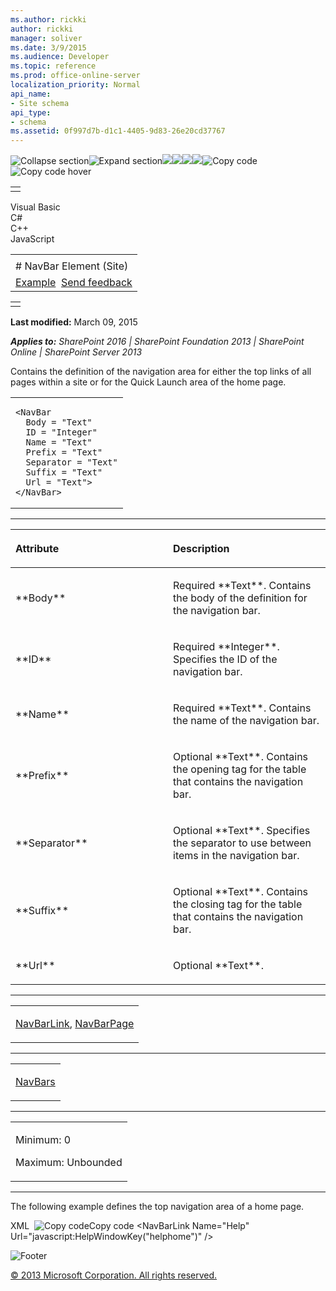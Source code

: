 ```yaml
---
ms.author: rickki
author: rickki
manager: soliver
ms.date: 3/9/2015
ms.audience: Developer
ms.topic: reference
ms.prod: office-online-server
localization_priority: Normal
api_name:
- Site schema
api_type:
- schema
ms.assetid: 0f997d7b-d1c1-4405-9d83-26e20cd37767
---
```


![Collapse
section](../icons/collapse_all.gif "Collapse section")![Expand
section](../icons/expand_all.gif "Expand section")![](../icons/collapse_all.gif)![](../icons/expand_all.gif)![](../icons/dropdown.gif)![](../icons/dropdownHover.gif)![Copy
code](../icons/copycode.gif "Copy code")![Copy code
hover](../icons/copycodeHighlight.gif "Copy code hover")
<table>
<tbody>
<tr class="odd">
<td align="left"></td>
</tr>
</tbody>
</table>

Visual Basic  
C\#  
C++  
JavaScript  

<table>
<tbody>
<tr class="odd">
<td align="left"><span id="runningHeaderText"></span></td>
</tr>
<tr class="even">
<td align="left"># NavBar Element (Site)</td>
</tr>
<tr class="odd">
<td align="left"><a href="#exampleToggle">Example</a>  <span id="headfeedbackarea" class="feedbackhead"><a href="javascript:SubmitFeedback(&#39;docthis@Microsoft.com&#39;,&#39;&#39;,&#39;&#39;,&#39;&#39;,&#39;1.0.18082.1225&#39;,&#39;%0\dThank%20you%20for%20your%20feedback.%20The%20developer%20writing%20teams%20use%20your%20feedback%20to%20improve%20documentation.%20While%20we%20are%20reviewing%20your%20feedback,%20we%20may%20send%20you%20e-mail%20to%20ask%20for%20clarification%20or%20feedback%20on%20a%20solution.%20We%20do%20not%20use%20your%20e-mail%20address%20for%20any%20other%20purpose%20and%20we%20delete%20it%20after%20we%20finish%20our%20review.%0\AFor%20further%20information%20about%20the%20privacy%20policies%20of%20Microsoft,%20please%20see%20http://privacy.microsoft.com/en-us/default.aspx.%0\A%0\d&#39;,&#39;Customer%20feedback&#39;);">Send feedback</a></span></td>
</tr>
</tbody>
</table>

<table>
<colgroup>
<col width="100%" />
</colgroup>
<tbody>
<tr class="odd">
<td align="left"></td>
</tr>
</tbody>
</table>

**Last modified:** March 09, 2015

***Applies to:** SharePoint 2016 | SharePoint Foundation 2013 |
SharePoint Online | SharePoint Server 2013*

Contains the definition of the navigation area for either the top links
of all pages within a site or for the Quick Launch area of the home
page.

<span codelanguage="other"></span>
<table>
<colgroup>
<col width="100%" />
</colgroup>
<tbody>
<tr class="odd">
<td align="left"><pre><code>&lt;NavBar
  Body = &quot;Text&quot;
  ID = &quot;Integer&quot;
  Name = &quot;Text&quot;
  Prefix = &quot;Text&quot;
  Separator = &quot;Text&quot;
  Suffix = &quot;Text&quot;
  Url = &quot;Text&quot;&gt;
&lt;/NavBar&gt;</code></pre></td>
</tr>
</tbody>
</table>


-----------------------------------------------------------------------------------------------------------------------------------------------------------------------------------------------

<table>
<colgroup>
<col width="50%" />
<col width="50%" />
</colgroup>
<thead>
<tr class="header">
<th align="left"><p>Attribute</p></th>
<th align="left"><p>Description</p></th>
</tr>
</thead>
<tbody>
<tr class="odd">
<td align="left"><p>**Body**</p></td>
<td align="left"><p>Required **Text**. Contains the body of the definition for the navigation bar.</p></td>
</tr>
<tr class="even">
<td align="left"><p>**ID**</p></td>
<td align="left"><p>Required **Integer**. Specifies the ID of the navigation bar.</p></td>
</tr>
<tr class="odd">
<td align="left"><p>**Name**</p></td>
<td align="left"><p>Required **Text**. Contains the name of the navigation bar.</p></td>
</tr>
<tr class="even">
<td align="left"><p>**Prefix**</p></td>
<td align="left"><p>Optional **Text**. Contains the opening tag for the table that contains the navigation bar.</p></td>
</tr>
<tr class="odd">
<td align="left"><p>**Separator**</p></td>
<td align="left"><p>Optional **Text**. Specifies the separator to use between items in the navigation bar.</p></td>
</tr>
<tr class="even">
<td align="left"><p>**Suffix**</p></td>
<td align="left"><p>Optional **Text**. Contains the closing tag for the table that contains the navigation bar.</p></td>
</tr>
<tr class="odd">
<td align="left"><p>**Url**</p></td>
<td align="left"><p>Optional **Text**.</p></td>
</tr>
</tbody>
</table>


---------------------------------------------------------------------------------------------------------------------------------------------------------------------------------------------------

<table>
<colgroup>
<col width="100%" />
</colgroup>
<tbody>
<tr class="odd">
<td align="left"><p><a href="navbarlink-element-site.htm">NavBarLink</a>, <a href="navbarpage-element-sitemodule.htm">NavBarPage</a></p></td>
</tr>
</tbody>
</table>


----------------------------------------------------------------------------------------------------------------------------------------------------------------------------------------------------

<table>
<colgroup>
<col width="100%" />
</colgroup>
<tbody>
<tr class="odd">
<td align="left"><p><a href="navbars-element-site.htm">NavBars</a></p></td>
</tr>
</tbody>
</table>


------------------------------------------------------------------------------------------------------------------------------------------------------------------------------------------------

<table>
<colgroup>
<col width="100%" />
</colgroup>
<tbody>
<tr class="odd">
<td align="left"><p>Minimum: 0</p>
<p>Maximum: Unbounded</p></td>
</tr>
</tbody>
</table>


------------------------------------------------------------------------------------------------------------------------------------------------------------------------------------------

The following example defines the top navigation area of a home page.

<span codelanguage="xmlLang"></span>
XML 
<span class="copyCode" onclick="CopyCode(this)"
onkeypress="CopyCode_CheckKey(this, event)"
onmouseover="ChangeCopyCodeIcon(this)"
onmouseout="ChangeCopyCodeIcon(this)" tabindex="0">![Copy
code](../icons/copycode.gif "Copy code")Copy code</span>
    <NavBar Name="SharePoint Top Navbar" Separator="&nbsp;&nbsp;&nbsp;" 
       Body="<a ID='onettopnavbar#LABEL_ID#' href='#URL#' 
          accesskey='J'>#LABEL#</a>" ID="1002">
       <NavBarLink Name="Documents and Lists" 
          Url="_layouts/[%=System.Threading.Thread.CurrentThread.
          CurrentUICulture.LCID%]/viewlsts.aspx" />
       <NavBarLink Name="Create" 
          Url="_layouts/[%=System.Threading.Thread.CurrentThread.
             CurrentUICulture.LCID%]/create.aspx" />
       <NavBarLink Name="Site Settings" 
          Url="_layouts/[%=System.Threading.Thread.CurrentThread.
             CurrentUICulture.LCID%]/settings.aspx" />
       <NavBarLink Name="Help" 
          Url="javascript:HelpWindowKey("helphome")" />
    </NavBar>

![Footer](../icons/footer.gif "Footer")

[© 2013 Microsoft Corporation. All rights
reserved.](office-2013-documentation-copyright-notice.htm)



